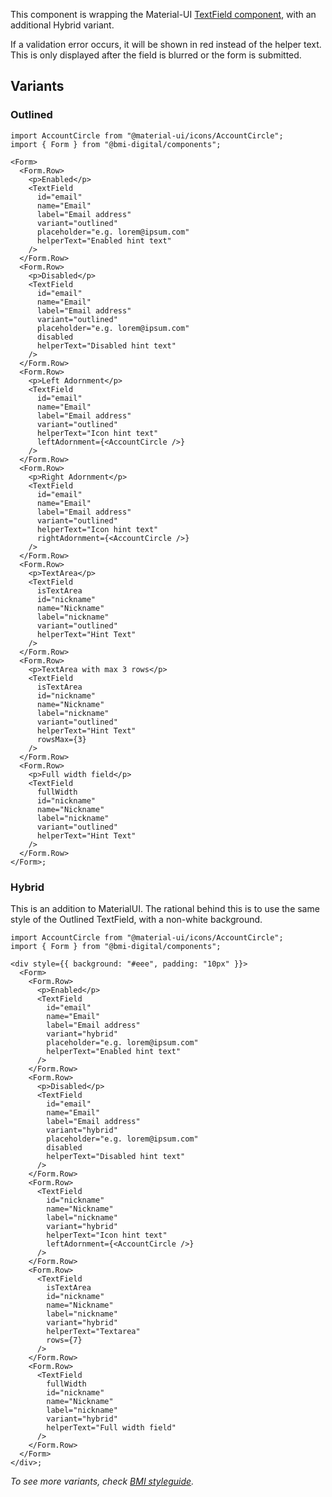 This component is wrapping the Material-UI [TextField component](https://material-ui.com/components/text-fields), with an additional Hybrid variant.

If a validation error occurs, it will be shown in red instead of the helper text. This is only displayed after the field is blurred or the form is submitted.

## Variants

### Outlined

```tsx
import AccountCircle from "@material-ui/icons/AccountCircle";
import { Form } from "@bmi-digital/components";

<Form>
  <Form.Row>
    <p>Enabled</p>
    <TextField
      id="email"
      name="Email"
      label="Email address"
      variant="outlined"
      placeholder="e.g. lorem@ipsum.com"
      helperText="Enabled hint text"
    />
  </Form.Row>
  <Form.Row>
    <p>Disabled</p>
    <TextField
      id="email"
      name="Email"
      label="Email address"
      variant="outlined"
      placeholder="e.g. lorem@ipsum.com"
      disabled
      helperText="Disabled hint text"
    />
  </Form.Row>
  <Form.Row>
    <p>Left Adornment</p>
    <TextField
      id="email"
      name="Email"
      label="Email address"
      variant="outlined"
      helperText="Icon hint text"
      leftAdornment={<AccountCircle />}
    />
  </Form.Row>
  <Form.Row>
    <p>Right Adornment</p>
    <TextField
      id="email"
      name="Email"
      label="Email address"
      variant="outlined"
      helperText="Icon hint text"
      rightAdornment={<AccountCircle />}
    />
  </Form.Row>
  <Form.Row>
    <p>TextArea</p>
    <TextField
      isTextArea
      id="nickname"
      name="Nickname"
      label="nickname"
      variant="outlined"
      helperText="Hint Text"
    />
  </Form.Row>
  <Form.Row>
    <p>TextArea with max 3 rows</p>
    <TextField
      isTextArea
      id="nickname"
      name="Nickname"
      label="nickname"
      variant="outlined"
      helperText="Hint Text"
      rowsMax={3}
    />
  </Form.Row>
  <Form.Row>
    <p>Full width field</p>
    <TextField
      fullWidth
      id="nickname"
      name="Nickname"
      label="nickname"
      variant="outlined"
      helperText="Hint Text"
    />
  </Form.Row>
</Form>;
```

### Hybrid

This is an addition to MaterialUI. The rational behind this is to use the same style of the Outlined TextField, with a non-white background.

```tsx
import AccountCircle from "@material-ui/icons/AccountCircle";
import { Form } from "@bmi-digital/components";

<div style={{ background: "#eee", padding: "10px" }}>
  <Form>
    <Form.Row>
      <p>Enabled</p>
      <TextField
        id="email"
        name="Email"
        label="Email address"
        variant="hybrid"
        placeholder="e.g. lorem@ipsum.com"
        helperText="Enabled hint text"
      />
    </Form.Row>
    <Form.Row>
      <p>Disabled</p>
      <TextField
        id="email"
        name="Email"
        label="Email address"
        variant="hybrid"
        placeholder="e.g. lorem@ipsum.com"
        disabled
        helperText="Disabled hint text"
      />
    </Form.Row>
    <Form.Row>
      <TextField
        id="nickname"
        name="Nickname"
        label="nickname"
        variant="hybrid"
        helperText="Icon hint text"
        leftAdornment={<AccountCircle />}
      />
    </Form.Row>
    <Form.Row>
      <TextField
        isTextArea
        id="nickname"
        name="Nickname"
        label="nickname"
        variant="hybrid"
        helperText="Textarea"
        rows={7}
      />
    </Form.Row>
    <Form.Row>
      <TextField
        fullWidth
        id="nickname"
        name="Nickname"
        label="nickname"
        variant="hybrid"
        helperText="Full width field"
      />
    </Form.Row>
  </Form>
</div>;
```

_To see more variants, check [BMI styleguide](https://xd.adobe.com/view/e0abef5d-74f5-4a62-7afd-99db611cfdb9-969a/screen/fd41c705-1170-4c1b-bea8-62e47d5e6dc1/Text-Fields-Components)._
